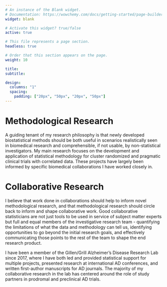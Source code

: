 ```yaml
---
# An instance of the Blank widget.
# Documentation: https://wowchemy.com/docs/getting-started/page-builder/
widget: blank

# Activate this widget? true/false
active: true

# This file represents a page section.
headless: true

# Order that this section appears on the page.
weight: 10

title: 
subtitle:

design:
  columns: "1"
  spacing:
    padding: ["20px", "50px", "20px", "50px"]
---
```


<h1>Methodological Research </h1>

<!---
As the biological sciences advance, so too does the need for new statistical methodologies serving these advances. Above all, I believe that newly developed biostatistical methods should be both useful to scenarios realistically seen in biomedical research and comprehensible, if not usable, by non-statistical investigators. Broadly, my research interests are the construction of study designs that optimize efficiency while maintaining valid inference. My current projects pertain to developing theory necessary to utilize group sequential study designs in novel settings, and studying how such designs behave in settings where traditional assumptions may be broken and where limited resources and/or time horizons necessitate the use of such efficient design methodology. 
-->

A guiding tenant of my research philosophy is that newly developed biostatistical methods should be both useful in scenarios realistically seen in biomedical research and comprehensible, if not usable, by non-statistical investigators. My main research focuses on the development and application of statistical methodology for cluster randomized and pragmatic clinical trials with correlated data. These projects have largely been informed by specific biomedical collaborations I have worked closely in.

<!---
<h2>Pragmatic and Cluster Randomized Trials</h2>
Cluster randomized trials (CRTs) are studies where treatment is randomized at the cluster level but outcomes are typically collected at the individual level. These designs are chosen for a variety of reasons such as the natural occurrence or grouping of the treatment clusters, treatment contamination prevention, or logistical constraints that would make individual randomization infeasible. This branch of trials can also include pragmatic modifications such as stepped-wedge CRTs (SW-CRTs), which progressively transition clusters from the control to the intervention condition and the transition timing is randomized for each cluster.

- **Optimal cluster randomized designs**: When CRTs are employed in pragmatic settings where identification of heterogeneous subpopulations is an important objective, diverse population characteristics may be key effect modifiers driving the variations in patient’s response to interventions, leading to what are known as heterogeneous treatment effects (HTEs). Both outcome and covariate intraclass correlation coefficients (ICCs) play key roles in the variance of the HTE parameter estimate and thus sample size calculations. There is substantial uncertainty around outcome- and covariate-ICCs at the design stage, creating a notable obstacle in correctly powering CRTs for pre-specified HTE analyses. To address these complications, I derived new closed-form design formulas to determine the locally optimal cluster size and number of clusters for estimating the HTE parameter. I also developed a maximin design procedure for assessing the HTE, as well as a maximin design procedure which takes into account both the HTE and average treatment effect study objectives. (*Ryan et al., In Revision*)

- **Stepped-Wedge trials with time-to-event endpoints**: While methods for determining study power have been developed for SW-CRTs with continuous, binary or count outcomes, limited methods for determining study power are available for stepped wedge designs with censored time-to-event outcome. To bridge this gap, I developed a stratified Cox model-based framework to account for confounding by time in SW-CRTs, including development analytical power calculation methods and explicit robust sandwich variance formula to facilitate design calculations without the need for computationally intensive simulations. (*Ryan et al., In Preparation*)

<h2>Correlated Data and Group Sequential Designs</h2>

- **Clustered kappa statistic**: (*[Ryan et al., 2019 Stat Med](https://maryryan.netlify.app/publication/ryan-spotnitz-gillen-2020/)*) (*Ryan & Gillen, In Preparation*)

- **Group sequential observational studies**: (*[Ryan & Gillen, 2022 AoAS](https://maryryan.netlify.app/publication/ryan-gillen-aoas-2022/)*)
-->

<h1>Collaborative Research</h1>

I believe that work done in collaborations should help to inform novel methodological research, and that methodological research should circle back to inform and shape collaborative work. Good collaborative statisticians are not just tools to be used in service of subject matter experts but full and equal members of the investigative research team - quantifying the limitations of what the data and methodology can tell us, identifying opportunities to go beyond the initial research goals, and effectively communicating those points to the rest of the team to shape the end research product.

I have been a member of the Gillen/Grill Alzheimer’s Disease Research Lab since 2017, where I have both led and provided statistical support for multiple projects, presented research at international AD conferences, and written first-author manuscripts for AD journals. The majority of my collaborative research in the lab has centered around the role of study partners in prodromal and preclinical AD trials.